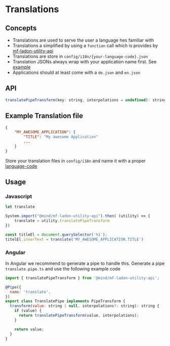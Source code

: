 # Translations

## Concepts

+ Translations are used to serve the user a language hes familiar with
+ Translations a simplified by using a `function` call which is provides by [mf-ladon-utility-api](https://vcs.mind-consulting.de/projects/MIN/repos/mf-ladon-utility-api/browse)
+ Translations are store in `config/i18n/{your-language-code}.json`
+ Translation JSONs always wrap with your application name first. See [example](Translations.md#L17)
+ Applications should at least come with a `de.json` and `en.json`

## API

```javascript
translatePipeTransform(key: string, interpolations = undefined): string {}
````

## Example Translation file

```json
{
	"MY_AWESOME_APPLICATION": {
		"TITLE": "My awesome Application"
		...
	}
}
```
Store your translation files in `config/i18n` and name it with a proper [language-code](https://datatracker.ietf.org/doc/html/rfc5646)

## Usage

### Javascript

```javascript
let translate

System.import("@mind/mf-ladon-utility-api").then( (utility) => {
	translate = utility.translatePipeTransform	
})

const titleEl = document.querySelector('h1');
titelEl.innerText = translate('MY_AWESOME_APPLICATION.TITLE')
```

### Angular

In Angular we recommend to generate a pipe to handle this. Generate a pipe `translate.pipe.ts` and use the following example code

```javascript
import { translatePipeTransform } from '@mind/mf-ladon-utility-api';

@Pipe({
  name: 'translate',
})
export class TranslatePipe implements PipeTransform {
  transform(value: string | null, interpolations?: string): string {
    if (value) {
      return translatePipeTransform(value, interpolations);
    }

    return value;
  }
}
```